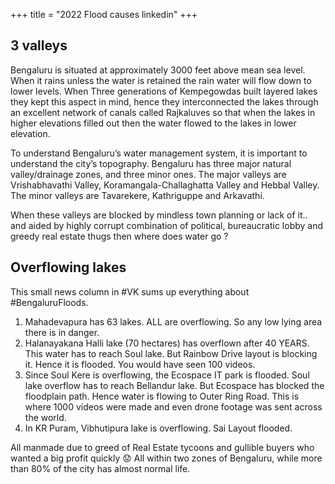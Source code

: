 +++
title = "2022 Flood causes linkedin"
+++

## 3 valleys
Bengaluru is situated at approximately 3000 feet above mean sea level. When it rains unless the water is retained the rain water will flow down to lower levels. When Three generations of Kempegowdas built layered lakes they kept this aspect in mind, hence they interconnected the lakes through an excellent network of canals called Rajkaluves so that when the lakes in higher elevations filled out then the water flowed to the lakes in lower elevation.

To understand Bengaluru’s water management system, it is important to understand the city’s topography. Bengaluru has three major natural valley/drainage zones, and three minor ones. The major valleys are Vrishabhavathi Valley, Koramangala-Challaghatta Valley and Hebbal Valley. The minor valleys are Tavarekere, Kathriguppe and Arkavathi.

When these valleys are blocked by mindless town planning or lack of it.. and aided by highly corrupt combination of political, bureaucratic lobby and greedy real estate thugs then where does water go ?


## Overflowing lakes
This small news column in #VK sums up everything about #BengaluruFloods.

1) Mahadevapura has 63 lakes. ALL are overflowing. So any low lying area there is in danger.
2) Halanayakana Halli lake (70 hectares) has overflown after 40 YEARS. This water has to reach Soul lake. But Rainbow Drive layout is blocking it. Hence it is flooded. You would have seen 100 videos.
3) Since Soul Kere is overflowing, the Ecospace IT park is flooded. Soul lake overflow has to reach Bellandur lake. But Ecospace has blocked the floodplain path. Hence water is flowing to Outer Ring Road. This is where 1000 videos were made and even drone footage was sent across the world.
4) In KR Puram, Vibhutipura lake is overflowing. Sai Layout flooded.

All manmade due to greed of Real Estate tycoons and gullible buyers who wanted a big profit quickly 😟 All within two zones of Bengaluru, while more than 80% of the city has almost normal life.
